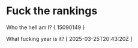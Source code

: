 # Fuck the rankings

Who the hell am I?
{ 15090149 }

What fucking year is it?
[ 2025-03-25T20:43:20Z ]

